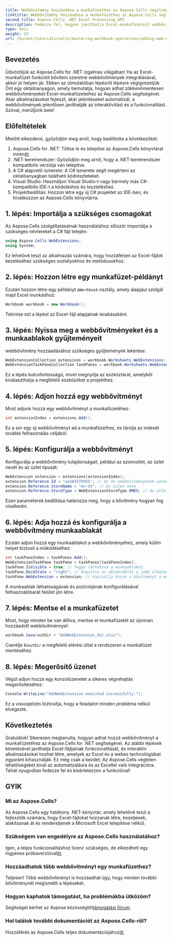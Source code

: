 ```yaml
---
title: Webbővítmény hozzáadása a munkafüzethez az Aspose.Cells segítségével
linktitle: Webbővítmény hozzáadása a munkafüzethez az Aspose.Cells segítségével
second_title: Aspose.Cells .NET Excel Processing API
description: Fedezze fel, hogyan javíthatja Excel-munkafüzeteit webbővítmények integrálásával az Aspose.Cells for .NET segítségével. Ez a lépésenkénti oktatóanyag lefedi az előfeltételeket, részletes kódpéldát.
type: docs
weight: 13
url: /hu/net/tutorials/cells/mastering-workbook-operations/adding-web-extension/
---
```

## Bevezetés

Üdvözöljük az Aspose.Cells for .NET izgalmas világában! Ha az Excel-munkafüzet funkcióit bővíteni szeretné webbővítmények integrálásával, akkor jó helyen jár. Ebben az útmutatóban lépésről lépésre végigvezetjük Önt egy oktatóanyagon, amely bemutatja, hogyan adhat zökkenőmentesen webbővítményeket Excel-munkafüzeteihez az Aspose.Cells segítségével. Akár alkalmazásokat fejleszt, akár jelentéseket automatizál, a webbővítmények jelentősen javíthatják az interaktivitást és a funkcionalitást. Szóval, merüljünk bele!

## Előfeltételek

Mielőtt elkezdené, győződjön meg arról, hogy beállította a következőket:

1.  Aspose.Cells for .NET: Töltse le és telepítse az Aspose.Cells könyvtárat innen[itt](https://releases.aspose.com/cells/net/).
2. .NET-keretrendszer: Győződjön meg arról, hogy a .NET-keretrendszer kompatibilis verziója van telepítve.
3. A C# alapvető ismerete: A C# ismerete segít megérteni az oktatóanyagban található kódrészleteket.
4. Visual Studio: Használjon Visual Studio-t vagy bármely más C#-kompatibilis IDE-t a kódoláshoz és teszteléshez.
5. Projektbeállítás: Hozzon létre egy új C# projektet az IDE-ben, és hivatkozzon az Aspose.Cells könyvtárra.

## 1. lépés: Importálja a szükséges csomagokat

Az Aspose.Cells szolgáltatásainak használatához először importálja a szükséges névtereket a C# fájl tetején:

```csharp
using Aspose.Cells.WebExtensions;
using System;
```

Ez lehetővé teszi az alkalmazás számára, hogy hozzáférjen az Excel-fájlok kezeléséhez szükséges osztályokhoz és metódusokhoz.

## 2. lépés: Hozzon létre egy munkafüzet-példányt

 Ezután hozzon létre egy példányt a`Workbook` osztály, amely alapjául szolgál majd Excel munkádhoz:

```csharp
Workbook workbook = new Workbook();
```

Tekintse ezt a lépést az Excel-fájl alapjainak lerakásaként.

## 3. lépés: Nyissa meg a webbővítményeket és a munkaablakok gyűjteményeit

webbővítmény hozzáadásához szükséges gyűjtemények lekérése:

```csharp
WebExtensionCollection extensions = workbook.Worksheets.WebExtensions;
WebExtensionTaskPaneCollection taskPanes = workbook.Worksheets.WebExtensionTaskPanes;
```

Ez a lépés kulcsfontosságú, mivel megnyitja az eszköztárat, amelyből kiválaszthatja a megfelelő eszközöket a projekthez.

## 4. lépés: Adjon hozzá egy webbővítményt

Most adjunk hozzá egy webbővítményt a munkafüzetéhez:

```csharp
int extensionIndex = extensions.Add();
```

Ez a sor egy új webbővítményt ad a munkafüzethez, és tárolja az indexét további felhasználás céljából.

## 5. lépés: Konfigurálja a webbővítményt

Konfigurálja a webbővítmény tulajdonságait, például az azonosítót, az üzlet nevét és az üzlet típusát:

```csharp
WebExtension extension = extensions[extensionIndex];
extension.Reference.Id = "wa104379955"; // Az Ön webbővítményének azonosítója
extension.Reference.StoreName = "en-US"; // Az üzlet neve
extension.Reference.StoreType = WebExtensionStoreType.OMEX; // Az üzlet típusa
```

Ezen paraméterek beállítása határozza meg, hogy a bővítmény hogyan fog viselkedni.

## 6. lépés: Adja hozzá és konfigurálja a webbővítmény munkaablakát

Ezután adjon hozzá egy munkaablakot a webbővítményéhez, amely külön helyet biztosít a működéséhez:

```csharp
int taskPaneIndex = taskPanes.Add();
WebExtensionTaskPane taskPane = taskPanes[taskPaneIndex];
taskPane.IsVisible = true; // Tegye láthatóvá a munkaablakot
taskPane.DockState = "right"; // Rögzítse az ablaktáblát a jobb oldalon
taskPane.WebExtension = extension; // Kapcsolja össze a bővítményt a munkaablakkal
```

A munkaablak láthatóságának és pozíciójának konfigurálásával felhasználóbarát felület jön létre.

## 7. lépés: Mentse el a munkafüzetet

Most, hogy minden be van állítva, mentse el munkafüzetét az újonnan hozzáadott webbővítménnyel:

```csharp
workbook.Save(outDir + "AddWebExtension_Out.xlsx");
```

 Cserélje ki`outDir` a megfelelő elérési úttal a rendszeren a munkafüzet mentéséhez.

## 8. lépés: Megerősítő üzenet

Végül adjon hozzá egy konzolüzenetet a sikeres végrehajtás megerősítéséhez:

```csharp
Console.WriteLine("AddWebExtension executed successfully.");
```

Ez a visszajelzés biztosítja, hogy a feladatot minden probléma nélkül elvégezte.

## Következtetés

Gratulálok! Sikeresen megtanulta, hogyan adhat hozzá webbővítményt a munkafüzetéhez az Aspose.Cells for .NET segítségével. Az alábbi lépések követésével javíthatja Excel-fájljainak funkcionalitását, és interaktív alkalmazásokat hozhat létre, amelyek az Excel és a webes technológiákat egyaránt kihasználják. Ez még csak a kezdet; Az Aspose.Cells végtelen lehetőségeket kínál az automatizálásra és az Excellel való integrációra. Tehát nyugodtan fedezze fel és kísérletezzen a funkcióival!

## GYIK

### Mi az Aspose.Cells?
Az Aspose.Cells egy hatékony .NET-könyvtár, amely lehetővé teszi a fejlesztők számára, hogy Excel-fájlokat hozzanak létre, kezeljenek, alakítsanak át és rendereljenek a Microsoft Excel telepítése nélkül.

### Szükségem van engedélyre az Aspose.Cells használatához?
Igen, a teljes funkcionalitáshoz licenc szükséges, de elkezdheti egy ingyenes próbaverzióval[itt](https://releases.aspose.com/).

### Hozzáadhatok több webbővítményt egy munkafüzethez?
Teljesen! Több webbővítményt is hozzáadhat úgy, hogy minden további bővítménynél megismétli a lépéseket.

### Hogyan kaphatok támogatást, ha problémákba ütközöm?
 Segítséget kérhet az Aspose közösségtől[támogatási fórum](https://forum.aspose.com/c/cells/9).

### Hol találok további dokumentációt az Aspose.Cells-ről?
 Hozzáférés az Aspose.Cells teljes dokumentációjához[itt](https://reference.aspose.com/cells/net/).
